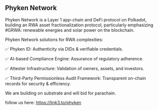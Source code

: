 ## Phyken Network 

Phyken Network is a Layer 1 app-chain and DeFi protocol on Polkadot, building an RWA asset fractionalization protocol, particularly emphasizing #GRWA: renewable energies and solar power on the blockchain.

Phyken Network solutions for RWA complexities:

 ✅ Phyken ID: Authenticity via DIDs & verifiable credentials. 
 
 ✅ AI-based Compliance Engine: Assurance of regulatory adherence. 
 
 ✅ Attester Infrastructure: Validation of owners, assets, and investors. 
 
 ✅ Third-Party Permissionless Audit Framework: Transparent on-chain records for security & efficiency.
 

We are building on substrate and will bid for parachain. 

follow us here: https://link3.to/phyken
